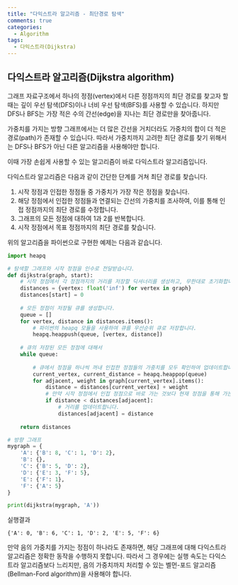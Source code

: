 ```yaml
---
title: "다익스트라 알고리즘 - 최단경로 탐색"
comments: true
categories:
  - Algorithm
tags:
  - 다익스트라(Dijkstra)
---
```


## 다익스트라 알고리즘(Dijkstra algorithm)

그래프 자료구조에서 하나의 정점(vertex)에서 다른 정점까지의 최단 경로를 찾고자 할 때는 깊이 우선 탐색(DFS)이나 너비 우선 탐색(BFS)를 사용할 수 있습니다. 하지만 DFS나 BFS는 가장 적은 수의 간선(edge)을 지나는 최단 경로만을 찾아줍니다.

가중치를 가지는 방향 그래프에서는 더 많은 간선을 거치더라도 가중치의 합이 더 적은 경로(path)가 존재할 수 있습니다. 따라서 가중치까지 고려한 최단 경로를 찾기 위해서는 DFS나 BFS가 아닌 다른 알고리즘을 사용해야만 합니다.

이때 가장 손쉽게 사용할 수 있는 알고리즘이 바로 다익스트라 알고리즘입니다. 

다익스트라 알고리즘은 다음과 같이 간단한 단계를 거쳐 최단 경로를 찾습니다.

1. 시작 정점과 인접한 정점들 중 가중치가 가장 작은 정점을 찾습니다.
2. 해당 정점에서 인접한 정점들과 연결되는 간선의 가중치를 조사하여, 이를 통해 인접 정점까지의 최단 경로를 수정합니다.
3. 그래프의 모든 정점에 대하여 1과 2를 반복합니다.
4. 시작 정점에서 목표 정점까지의 최단 경로를 찾습니다.

위의 알고리즘을 파이썬으로 구현한 예제는 다음과 같습니다.
```python
import heapq

# 탐색할 그래프와 시작 정점을 인수로 전달받습니다.
def dijkstra(graph, start):
    # 시작 정점에서 각 정점까지의 거리를 저장할 딕셔너리를 생성하고, 무한대로 초기화합니다.
    distances = {vertex: float('inf') for vertex in graph}
    distances[start] = 0
    
    # 모든 정점이 저장될 큐를 생성합니다.
    queue = []
    for vertex, distance in distances.items():
        # 파이썬의 heapq 모듈을 사용하여 큐를 우선순위 큐로 저장합니다.
        heapq.heappush(queue, [vertex, distance])
    
    # 큐의 저장된 모든 정점에 대해서
    while queue:
        
        # 큐에서 정점을 하나씩 꺼내 인접한 정점들의 가중치를 모두 확인하여 업데이트합니다.
        current_vertex, current_distance = heapq.heappop(queue)
        for adjacent, weight in graph[current_vertex].items():
            distance = distances[current_vertex] + weight
            # 만약 시작 정점에서 인접 정점으로 바로 가는 것보다 현재 정점을 통해 가는 것이 더 가까울 경우에는
            if distance < distances[adjacent]:
                # 거리를 업데이트합니다.
                distances[adjacent] = distance
    
    return distances

# 방향 그래프
mygraph = {
    'A': {'B': 8, 'C': 1, 'D': 2},
    'B': {},
    'C': {'B': 5, 'D': 2},
    'D': {'E': 3, 'F': 5},
    'E': {'F': 1},
    'F': {'A': 5}
}

print(dijkstra(mygraph, 'A'))
```
실행결과
```
{'A': 0, 'B': 6, 'C': 1, 'D': 2, 'E': 5, 'F': 6}
```

만약 음의 가중치를 가지는 정점이 하나라도 존재하면, 해당 그래프에 대해 다익스트라 알고리즘은 정확한 동작을 수행하지 못합니다.
따라서 그 경우에는 실행 속도는 다익스트라 알고리즘보다 느리지만, 음의 가중치까지 처리할 수 있는 벨먼-포드 알고리즘(Bellman-Ford algorithm)을 사용해야 합니다.